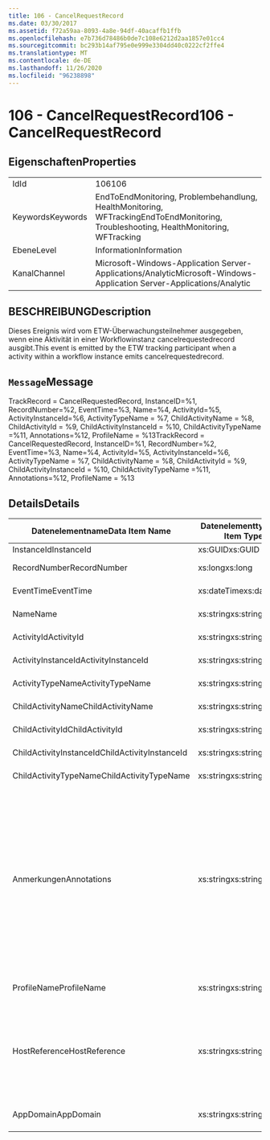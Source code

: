 ```yaml
---
title: 106 - CancelRequestRecord
ms.date: 03/30/2017
ms.assetid: f72a59aa-8093-4a8e-94df-40acaffb1ffb
ms.openlocfilehash: e7b736d78486b0de7c108e6212d2aa1857e01cc4
ms.sourcegitcommit: bc293b14af795e0e999e3304dd40c0222cf2ffe4
ms.translationtype: MT
ms.contentlocale: de-DE
ms.lasthandoff: 11/26/2020
ms.locfileid: "96238898"
---
```

# <a name="106---cancelrequestrecord"></a><span data-ttu-id="6b520-102">106 - CancelRequestRecord</span><span class="sxs-lookup"><span data-stu-id="6b520-102">106 - CancelRequestRecord</span></span>

## <a name="properties"></a><span data-ttu-id="6b520-103">Eigenschaften</span><span class="sxs-lookup"><span data-stu-id="6b520-103">Properties</span></span>  
  
|||  
|-|-|  
|<span data-ttu-id="6b520-104">Id</span><span class="sxs-lookup"><span data-stu-id="6b520-104">Id</span></span>|<span data-ttu-id="6b520-105">106</span><span class="sxs-lookup"><span data-stu-id="6b520-105">106</span></span>|  
|<span data-ttu-id="6b520-106">Keywords</span><span class="sxs-lookup"><span data-stu-id="6b520-106">Keywords</span></span>|<span data-ttu-id="6b520-107">EndToEndMonitoring, Problembehandlung, HealthMonitoring, WFTracking</span><span class="sxs-lookup"><span data-stu-id="6b520-107">EndToEndMonitoring, Troubleshooting, HealthMonitoring, WFTracking</span></span>|  
|<span data-ttu-id="6b520-108">Ebene</span><span class="sxs-lookup"><span data-stu-id="6b520-108">Level</span></span>|<span data-ttu-id="6b520-109">Information</span><span class="sxs-lookup"><span data-stu-id="6b520-109">Information</span></span>|  
|<span data-ttu-id="6b520-110">Kanal</span><span class="sxs-lookup"><span data-stu-id="6b520-110">Channel</span></span>|<span data-ttu-id="6b520-111">Microsoft-Windows-Application Server-Applications/Analytic</span><span class="sxs-lookup"><span data-stu-id="6b520-111">Microsoft-Windows-Application Server-Applications/Analytic</span></span>|  
  
## <a name="description"></a><span data-ttu-id="6b520-112">BESCHREIBUNG</span><span class="sxs-lookup"><span data-stu-id="6b520-112">Description</span></span>  

 <span data-ttu-id="6b520-113">Dieses Ereignis wird vom ETW-Überwachungsteilnehmer ausgegeben, wenn eine Aktivität in einer Workflowinstanz cancelrequestedrecord ausgibt.</span><span class="sxs-lookup"><span data-stu-id="6b520-113">This event is emitted by the ETW tracking participant when a activity within a workflow instance emits cancelrequestedrecord.</span></span>  
  
## <a name="message"></a><span data-ttu-id="6b520-114">`Message`</span><span class="sxs-lookup"><span data-stu-id="6b520-114">Message</span></span>  

 <span data-ttu-id="6b520-115">TrackRecord = CancelRequestedRecord, InstanceID=%1, RecordNumber=%2, EventTime=%3, Name=%4, ActivityId=%5, ActivityInstanceId=%6, ActivityTypeName = %7, ChildActivityName = %8, ChildActivityId = %9, ChildActivityInstanceId = %10, ChildActivityTypeName =%11, Annotations=%12, ProfileName = %13</span><span class="sxs-lookup"><span data-stu-id="6b520-115">TrackRecord = CancelRequestedRecord, InstanceID=%1, RecordNumber=%2, EventTime=%3, Name=%4, ActivityId=%5, ActivityInstanceId=%6, ActivityTypeName = %7, ChildActivityName = %8, ChildActivityId = %9, ChildActivityInstanceId = %10, ChildActivityTypeName =%11, Annotations=%12, ProfileName = %13</span></span>  
  
## <a name="details"></a><span data-ttu-id="6b520-116">Details</span><span class="sxs-lookup"><span data-stu-id="6b520-116">Details</span></span>  
  
|<span data-ttu-id="6b520-117">Datenelementname</span><span class="sxs-lookup"><span data-stu-id="6b520-117">Data Item Name</span></span>|<span data-ttu-id="6b520-118">Datenelementtyp</span><span class="sxs-lookup"><span data-stu-id="6b520-118">Data Item Type</span></span>|<span data-ttu-id="6b520-119">BESCHREIBUNG</span><span class="sxs-lookup"><span data-stu-id="6b520-119">Description</span></span>|  
|--------------------|--------------------|-----------------|  
|<span data-ttu-id="6b520-120">InstanceId</span><span class="sxs-lookup"><span data-stu-id="6b520-120">InstanceId</span></span>|<span data-ttu-id="6b520-121">xs:GUID</span><span class="sxs-lookup"><span data-stu-id="6b520-121">xs:GUID</span></span>|<span data-ttu-id="6b520-122">Die Instanz-ID für den Workflow.</span><span class="sxs-lookup"><span data-stu-id="6b520-122">The instance id for the workflow</span></span>|  
|<span data-ttu-id="6b520-123">RecordNumber</span><span class="sxs-lookup"><span data-stu-id="6b520-123">RecordNumber</span></span>|<span data-ttu-id="6b520-124">xs:long</span><span class="sxs-lookup"><span data-stu-id="6b520-124">xs:long</span></span>|<span data-ttu-id="6b520-125">Die Sequenznummer des ausgegebenen Datensatzes.</span><span class="sxs-lookup"><span data-stu-id="6b520-125">The sequence number of the emitted record</span></span>|  
|<span data-ttu-id="6b520-126">EventTime</span><span class="sxs-lookup"><span data-stu-id="6b520-126">EventTime</span></span>|<span data-ttu-id="6b520-127">xs:dateTime</span><span class="sxs-lookup"><span data-stu-id="6b520-127">xs:dateTime</span></span>|<span data-ttu-id="6b520-128">Die Zeit in UTC, als das Ereignis ausgegeben wurde.</span><span class="sxs-lookup"><span data-stu-id="6b520-128">The time in UTC when the event was emitted</span></span>|  
|<span data-ttu-id="6b520-129">Name</span><span class="sxs-lookup"><span data-stu-id="6b520-129">Name</span></span>|<span data-ttu-id="6b520-130">xs:string</span><span class="sxs-lookup"><span data-stu-id="6b520-130">xs:string</span></span>|<span data-ttu-id="6b520-131">Der Name der Aktivität, die den Abbruchvorgang angefordert hat.</span><span class="sxs-lookup"><span data-stu-id="6b520-131">The name of the activity that requested the cancel operation</span></span>|  
|<span data-ttu-id="6b520-132">ActivityId</span><span class="sxs-lookup"><span data-stu-id="6b520-132">ActivityId</span></span>|<span data-ttu-id="6b520-133">xs:string</span><span class="sxs-lookup"><span data-stu-id="6b520-133">xs:string</span></span>|<span data-ttu-id="6b520-134">Die ID der Aktivität, die den Abbruchvorgang angefordert hat.</span><span class="sxs-lookup"><span data-stu-id="6b520-134">The id of the activity that requested the cancel operation</span></span>|  
|<span data-ttu-id="6b520-135">ActivityInstanceId</span><span class="sxs-lookup"><span data-stu-id="6b520-135">ActivityInstanceId</span></span>|<span data-ttu-id="6b520-136">xs:string</span><span class="sxs-lookup"><span data-stu-id="6b520-136">xs:string</span></span>|<span data-ttu-id="6b520-137">Die Instanz-ID der Aktivität, die den Abbruchvorgang angefordert hat.</span><span class="sxs-lookup"><span data-stu-id="6b520-137">The instance id of the activity that requested the cancel operation</span></span>|  
|<span data-ttu-id="6b520-138">ActivityTypeName</span><span class="sxs-lookup"><span data-stu-id="6b520-138">ActivityTypeName</span></span>|<span data-ttu-id="6b520-139">xs:string</span><span class="sxs-lookup"><span data-stu-id="6b520-139">xs:string</span></span>|<span data-ttu-id="6b520-140">Der Typ der Aktivität, die den Abbruchvorgang angefordert hat.</span><span class="sxs-lookup"><span data-stu-id="6b520-140">The type of the activity that requested the cancel operation</span></span>|  
|<span data-ttu-id="6b520-141">ChildActivityName</span><span class="sxs-lookup"><span data-stu-id="6b520-141">ChildActivityName</span></span>|<span data-ttu-id="6b520-142">xs:string</span><span class="sxs-lookup"><span data-stu-id="6b520-142">xs:string</span></span>|<span data-ttu-id="6b520-143">Der Name der Aktivität, die abgebrochen wird.</span><span class="sxs-lookup"><span data-stu-id="6b520-143">The name of the activity being canceled</span></span>|  
|<span data-ttu-id="6b520-144">ChildActivityId</span><span class="sxs-lookup"><span data-stu-id="6b520-144">ChildActivityId</span></span>|<span data-ttu-id="6b520-145">xs:string</span><span class="sxs-lookup"><span data-stu-id="6b520-145">xs:string</span></span>|<span data-ttu-id="6b520-146">Die ID der Aktivität, die abgebrochen wird.</span><span class="sxs-lookup"><span data-stu-id="6b520-146">The id of the activity being canceled</span></span>|  
|<span data-ttu-id="6b520-147">ChildActivityInstanceId</span><span class="sxs-lookup"><span data-stu-id="6b520-147">ChildActivityInstanceId</span></span>|<span data-ttu-id="6b520-148">xs:string</span><span class="sxs-lookup"><span data-stu-id="6b520-148">xs:string</span></span>|<span data-ttu-id="6b520-149">Die Instanz-ID der Aktivität, die abgebrochen wird.</span><span class="sxs-lookup"><span data-stu-id="6b520-149">The instance id of the activity being canceled</span></span>|  
|<span data-ttu-id="6b520-150">ChildActivityTypeName</span><span class="sxs-lookup"><span data-stu-id="6b520-150">ChildActivityTypeName</span></span>|<span data-ttu-id="6b520-151">xs:string</span><span class="sxs-lookup"><span data-stu-id="6b520-151">xs:string</span></span>|<span data-ttu-id="6b520-152">Der Typ der Aktivität, die abgebrochen wird.</span><span class="sxs-lookup"><span data-stu-id="6b520-152">The type of the activity being canceled</span></span>|  
|<span data-ttu-id="6b520-153">Anmerkungen</span><span class="sxs-lookup"><span data-stu-id="6b520-153">Annotations</span></span>|<span data-ttu-id="6b520-154">xs:string</span><span class="sxs-lookup"><span data-stu-id="6b520-154">xs:string</span></span>|<span data-ttu-id="6b520-155">Die Anmerkungen, die diesem Ereignis hinzugefügt wurden.</span><span class="sxs-lookup"><span data-stu-id="6b520-155">The annotations that were added to this event.</span></span>  <span data-ttu-id="6b520-156">Die Werte werden in einem XML-Element im Format \<items> \< item  name = "annotationName" type="System.String"> annotationvalue gespeichert \</item> \</items> .</span><span class="sxs-lookup"><span data-stu-id="6b520-156">The values are stored in an xml element in the format \<items>\< item  name = "annotationName" type="System.String">annotationValue\</item>\</items>.</span></span>  <span data-ttu-id="6b520-157">Wenn keine Anmerkungen angegeben werden, enthält die Zeichenfolge \<items/> .</span><span class="sxs-lookup"><span data-stu-id="6b520-157">If no annotations are specified then the string contains \<items/>.</span></span> <span data-ttu-id="6b520-158">Die ETW-Ereignisgröße wird von der ETW-Puffergröße oder der maximalen Nutzlast für ein ETW-Ereignis beschränkt.</span><span class="sxs-lookup"><span data-stu-id="6b520-158">The ETW event size is limited by the ETW buffer size or the max payload for an ETW event.</span></span> <span data-ttu-id="6b520-159">Wenn die Größe des Ereignisses die ETW-Limits überschreitet, wird das Ereignis abgeschnitten, indem die Anmerkungen gelöscht und der Anmerkung-Wert durch \<items> ... ersetzt wird \</items> .</span><span class="sxs-lookup"><span data-stu-id="6b520-159">If the size of the event exceeds the ETW limits, then the event is truncated by dropping the annotations and replacing the annotation value with \<items>...\</items>.</span></span>|  
|<span data-ttu-id="6b520-160">ProfileName</span><span class="sxs-lookup"><span data-stu-id="6b520-160">ProfileName</span></span>|<span data-ttu-id="6b520-161">xs:string</span><span class="sxs-lookup"><span data-stu-id="6b520-161">xs:string</span></span>|<span data-ttu-id="6b520-162">Der Name oder das Überwachungsprofil, das zur Ausgabe dieses Ereignisses geführt hat.</span><span class="sxs-lookup"><span data-stu-id="6b520-162">The name or the tracking profile that resulted in this event being emitted</span></span>|  
|<span data-ttu-id="6b520-163">HostReference</span><span class="sxs-lookup"><span data-stu-id="6b520-163">HostReference</span></span>|<span data-ttu-id="6b520-164">xs:string</span><span class="sxs-lookup"><span data-stu-id="6b520-164">xs:string</span></span>|<span data-ttu-id="6b520-165">Für im Internet gehostete Dienste identifiziert dieses Feld den Dienst in der Webhierarchie eindeutig.</span><span class="sxs-lookup"><span data-stu-id="6b520-165">For web hosted services, this field uniquely identifies the service in the web hierarchy.</span></span>  <span data-ttu-id="6b520-166">Sein Format ist als "Website Name Anwendungspfad für virtuelle Computer&#124;Dienst Pfad für virtuelle Dienste&#124;Service Name" definiert. Beispiel: "Default Web Site/calculatorapplication&#124;/CalculatorService.svc&#124;CalculatorService"</span><span class="sxs-lookup"><span data-stu-id="6b520-166">Its format is defined as 'Web Site Name Application Virtual Path&#124;Service Virtual Path&#124;ServiceName' Example: 'Default Web Site/CalculatorApplication&#124;/CalculatorService.svc&#124;CalculatorService'</span></span>|  
|<span data-ttu-id="6b520-167">AppDomain</span><span class="sxs-lookup"><span data-stu-id="6b520-167">AppDomain</span></span>|<span data-ttu-id="6b520-168">xs:string</span><span class="sxs-lookup"><span data-stu-id="6b520-168">xs:string</span></span>|<span data-ttu-id="6b520-169">Die von AppDomain.CurrentDomain.FriendlyName zurückgegebene Zeichenfolge.</span><span class="sxs-lookup"><span data-stu-id="6b520-169">The string returned by AppDomain.CurrentDomain.FriendlyName.</span></span>|
